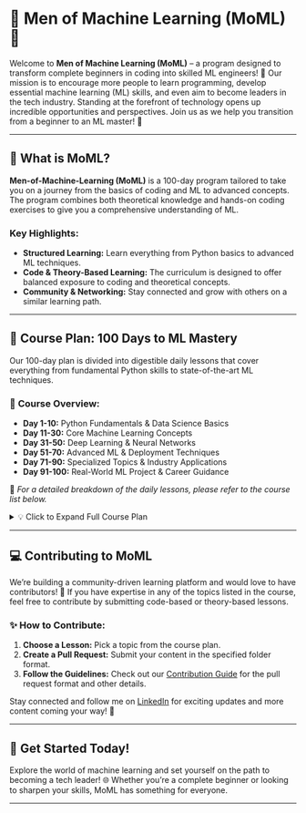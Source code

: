 # 🌟 **Men of Machine Learning (MoML)** 🌟

Welcome to **Men of Machine Learning (MoML)** – a program designed to transform complete beginners in coding into skilled ML engineers! 🚀 Our mission is to encourage more people to learn programming, develop essential machine learning (ML) skills, and even aim to become leaders in the tech industry. Standing at the forefront of technology opens up incredible opportunities and perspectives. Join us as we help you transition from a beginner to an ML master! 💪

---

## 🎯 **What is MoML?**

**Men-of-Machine-Learning (MoML)** is a 100-day program tailored to take you on a journey from the basics of coding and ML to advanced concepts. The program combines both theoretical knowledge and hands-on coding exercises to give you a comprehensive understanding of ML.

### Key Highlights:
- **Structured Learning:** Learn everything from Python basics to advanced ML techniques.
- **Code & Theory-Based Learning:** The curriculum is designed to offer balanced exposure to coding and theoretical concepts.
- **Community & Networking:** Stay connected and grow with others on a similar learning path.

---

## 🚀 **Course Plan: 100 Days to ML Mastery**

Our 100-day plan is divided into digestible daily lessons that cover everything from fundamental Python skills to state-of-the-art ML techniques. 

### 📅 **Course Overview:**

- **Day 1-10:** Python Fundamentals & Data Science Basics  
- **Day 11-30:** Core Machine Learning Concepts  
- **Day 31-50:** Deep Learning & Neural Networks  
- **Day 51-70:** Advanced ML & Deployment Techniques  
- **Day 71-90:** Specialized Topics & Industry Applications  
- **Day 91-100:** Real-World ML Project & Career Guidance  

🎯 *For a detailed breakdown of the daily lessons, please refer to the course list below.*

<details>
  <summary>💡 Click to Expand Full Course Plan</summary>
  

---

**Men of Machine Learning (MoML): 100-Day Course Plan**

**Day 1:** Introduction to Machine Learning and AI  
**Day 2:** Python for Data Science – Basics and Installation  
**Day 3:** Python Programming Essentials – Data Types, Variables, and Control Flow  
**Day 4:** Python Programming – Functions, Loops, and Libraries  
**Day 5:** Data Structures in Python – Lists, Tuples, Dictionaries, and Sets  
**Day 6:** Numpy for Numerical Computation  
**Day 7:** Pandas for Data Manipulation  
**Day 8:** Data Visualization with Matplotlib and Seaborn  
**Day 9:** Introduction to Machine Learning Algorithms  
**Day 10:** Types of Machine Learning – Supervised vs. Unsupervised Learning  
**Day 11:** Data Preprocessing and Cleaning Techniques  
**Day 12:** Feature Scaling and Selection  
**Day 13:** Introduction to Regression Models  
**Day 14:** Simple Linear Regression  
**Day 15:** Multiple Linear Regression  
**Day 16:** Polynomial Regression  
**Day 17:** Introduction to Classification Models  
**Day 18:** Logistic Regression  
**Day 19:** Decision Trees for Classification  
**Day 20:** Random Forest Classification  
**Day 21:** Support Vector Machines (SVM)  
**Day 22:** K-Nearest Neighbors (KNN)  
**Day 23:** Naive Bayes Algorithm  
**Day 24:** Introduction to Clustering  
**Day 25:** K-Means Clustering  
**Day 26:** Hierarchical Clustering  
**Day 27:** Dimensionality Reduction with PCA  
**Day 28:** Model Evaluation Metrics – Accuracy, Precision, Recall  
**Day 29:** Cross-Validation Techniques  
**Day 30:** Introduction to Deep Learning  
**Day 31:** Artificial Neural Networks (ANN) Fundamentals  
**Day 32:** Building a Neural Network in Python  
**Day 33:** Training Neural Networks – Gradient Descent and Backpropagation  
**Day 34:** Introduction to Convolutional Neural Networks (CNN)  
**Day 35:** Implementing CNN for Image Classification  
**Day 36:** Data Augmentation and Regularization in CNNs  
**Day 37:** Introduction to Recurrent Neural Networks (RNN)  
**Day 38:** Implementing RNN for Sequential Data  
**Day 39:** Long Short-Term Memory (LSTM) Networks  
**Day 40:** Gated Recurrent Units (GRU)  
**Day 41:** Time Series Forecasting with LSTMs  
**Day 42:** Introduction to Transfer Learning  
**Day 43:** Fine-Tuning Pretrained Models  
**Day 44:** Generative Adversarial Networks (GANs)  
**Day 45:** Introduction to Reinforcement Learning  
**Day 46:** Markov Decision Processes (MDP)  
**Day 47:** Q-Learning and Deep Q-Networks (DQN)  
**Day 48:** Natural Language Processing (NLP) Fundamentals  
**Day 49:** Text Preprocessing Techniques  
**Day 50:** Implementing Sentiment Analysis  
**Day 51:** Introduction to Word Embeddings  
**Day 52:** Word2Vec and GloVe Models  
**Day 53:** Sequence-to-Sequence Models  
**Day 54:** Transformers and Attention Mechanisms  
**Day 55:** Building a Chatbot with NLP  
**Day 56:** Introduction to Cloud ML Services  
**Day 57:** Deploying ML Models with Flask and FastAPI  
**Day 58:** Model Deployment on AWS/GCP  
**Day 59:** Introduction to Model Interpretability  
**Day 60:** SHAP and LIME for Model Explanation  
**Day 61:** Bias and Fairness in Machine Learning  
**Day 62:** Hyperparameter Tuning with Grid Search and Random Search  
**Day 63:** Introduction to AutoML  
**Day 64:** Building Pipelines with Scikit-Learn  
**Day 65:** Feature Engineering Techniques  
**Day 66:** Advanced Data Wrangling with Pandas  
**Day 67:** Building Custom Data Pipelines  
**Day 68:** Introduction to Big Data and Spark  
**Day 69:** PySpark for Data Processing  
**Day 70:** Machine Learning with Apache Spark  
**Day 71:** Introduction to MLOps and CI/CD  
**Day 72:** Version Control for ML Models with DVC  
**Day 73:** Building End-to-End ML Systems  
**Day 74:** Introduction to Explainable AI (XAI)  
**Day 75:** Case Studies on ML in Industry  
**Day 76:** Introduction to Advanced Deep Learning Architectures  
**Day 77:** Understanding Autoencoders  
**Day 78:** Variational Autoencoders (VAEs)  
**Day 79:** Advanced GAN Techniques  
**Day 80:** Semi-Supervised and Self-Supervised Learning  
**Day 81:** Multi-Task Learning  
**Day 82:** Zero-Shot and Few-Shot Learning  
**Day 83:** Meta-Learning  
**Day 84:** Introduction to Federated Learning  
**Day 85:** Distributed Training Techniques  
**Day 86:** Advanced Optimization Algorithms  
**Day 87:** Advanced NLP Techniques – BERT, GPT  
**Day 88:** Advanced Reinforcement Learning – PPO, A3C  
**Day 89:** Advanced Time Series Analysis  
**Day 90:** Anomaly Detection in ML  
**Day 91:** Introduction to Graph Neural Networks (GNNs)  
**Day 92:** Implementing Graph Neural Networks  
**Day 93:** Building Recommender Systems  
**Day 94:** Introduction to Quantum Machine Learning  
**Day 95:** Real-World ML Project – Problem Formulation and Data Collection  
**Day 96:** Real-World ML Project – Feature Engineering and Model Selection  
**Day 97:** Real-World ML Project – Model Training and Tuning  
**Day 98:** Real-World ML Project – Model Deployment  
**Day 99:** Real-World ML Project – Monitoring and Maintenance  
**Day 100:** Conclusion and Career Guidance in ML


</details>

---

## 💻 **Contributing to MoML**

We’re building a community-driven learning platform and would love to have contributors! 🤝 If you have expertise in any of the topics listed in the course, feel free to contribute by submitting code-based or theory-based lessons.

### ✨ How to Contribute:
1. **Choose a Lesson:** Pick a topic from the course plan.
2. **Create a Pull Request:** Submit your content in the specified folder format.
3. **Follow the Guidelines:** Check out our [Contribution Guide](#) for the pull request format and other details.

Stay connected and follow me on [LinkedIn](https://www.linkedin.com/in/zulqarnainalipk/) for exciting updates and more content coming your way! 🙌

---

## 🚀 **Get Started Today!**

Explore the world of machine learning and set yourself on the path to becoming a tech leader! 🌐 Whether you’re a complete beginner or looking to sharpen your skills, MoML has something for everyone.

---

